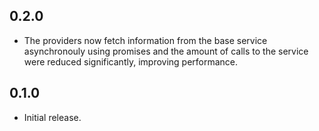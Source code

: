 ## 0.2.0
* The providers now fetch information from the base service asynchronouly using promises and the amount of calls to the
  service were reduced significantly, improving performance.

## 0.1.0
* Initial release.
